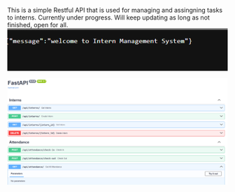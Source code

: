 This is a simple Restful API that is used for managing and assingning tasks to interns.
Currently under progress. Will keep updating as long as not finished, open for all.
![alt text](image.png)


![alt text](image-1.png)